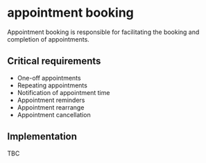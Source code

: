 # appointment booking

Appointment booking is responsible for facilitating the booking and completion of appointments.

## Critical requirements

* One-off appointments
* Repeating appointments
* Notification of appointment time
* Appointment reminders
* Appointment rearrange
* Appointment cancellation

## Implementation

TBC

